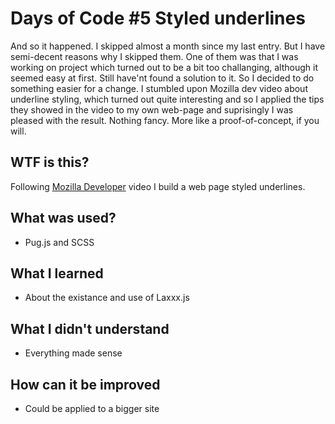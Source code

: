 # Days of Code #5 Styled underlines

And so it happened. I skipped almost a month since my last entry. But I have semi-decent reasons why I skipped them. One of them was that I was working on project which turned out to be a bit too challanging, although it seemed easy at first.
Still have'nt found a solution to it. So I decided to do something easier for a change. I stumbled upon Mozilla dev video about underline styling, which turned out quite interesting and so
I applied the tips they showed in the video to my own web-page and suprisingly I was pleased with the result. Nothing fancy. More like a proof-of-concept, if you will.

## WTF is this?
Following [Mozilla Developer](https://www.youtube.com/watch?v=sZS-7RX_c7g) video I build a web page styled underlines.

## What was used?
- Pug.js and SCSS

## What I learned
- About the existance and use of Laxxx.js

## What I didn't understand
- Everything made sense

## How can it be improved
- Could be applied to a bigger site
